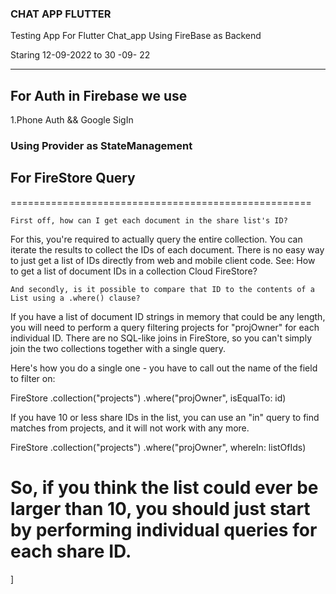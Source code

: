 ### CHAT APP FLUTTER
 Testing App For Flutter Chat_app Using FireBase as Backend

 Staring 12-09-2022 to 30 -09- 22
  

 ************************************************************
 ## For Auth in Firebase we use 

 1.Phone Auth && Google SigIn 
 
 ### Using Provider as StateManagement


## For  FireStore Query 

====================================================

    First off, how can I get each document in the share list's ID?

For this, you're required to actually query the entire collection. You can iterate the results to collect the IDs of each document. There is no easy way to just get a list of IDs directly from web and mobile client code. See: How to get a list of document IDs in a collection Cloud FireStore?

    And secondly, is it possible to compare that ID to the contents of a List using a .where() clause?

If you have a list of document ID strings in memory that could be any length, you will need to perform a query filtering projects for "projOwner" for each individual ID. There are no SQL-like joins in FireStore, so you can't simply join the two collections together with a single query.

Here's how you do a single one - you have to call out the name of the field to filter on:

FireStore
    .collection("projects")
    .where("projOwner", isEqualTo: id)

If you have 10 or less share IDs in the list, you can use an "in" query to find matches from projects, and it will not work with any more.

FireStore
    .collection("projects")
    .where("projOwner", whereIn: listOfIds)

So, if you think the list could ever be larger than 10, you should just start by performing individual queries for each share ID.
========================================================================================
]